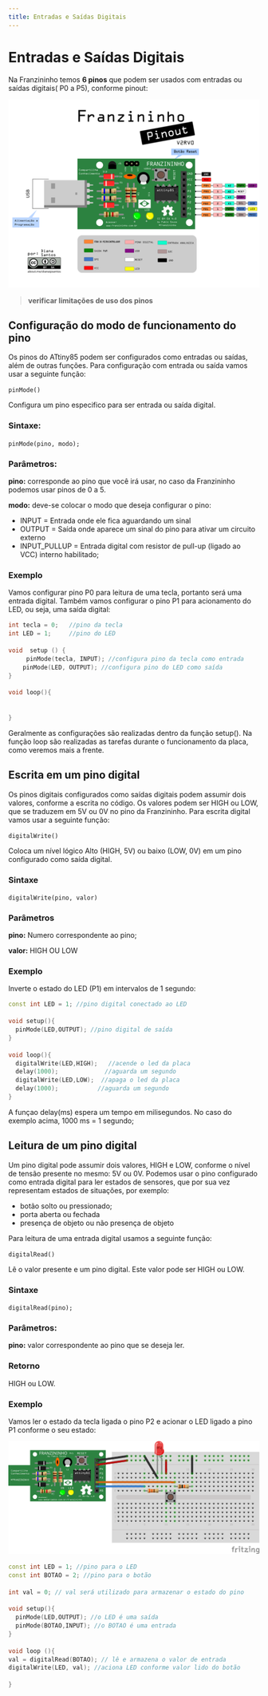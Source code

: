 ```yaml
---
title: Entradas e Saídas Digitais
---
```


# Entradas e Saídas Digitais

Na Franzininho temos **6 pinos** que podem ser usados com entradas ou saídas digitais\( P0 a P5\), conforme pinout:

![](../../.gitbook/assets/pinagem-v2%20%281%29.png)

> **verificar limitações de uso dos pinos**

## Configuração do modo de funcionamento do pino

Os pinos do ATtiny85 podem ser configurados como entradas ou saídas, além de outras funções. Para configuração com entrada ou saída vamos usar a seguinte função:

`pinMode()`

Configura um pino especifico para ser entrada ou saída digital.

### Sintaxe:

`pinMode(pino, modo);`

### Parâmetros:

**pino:** corresponde ao pino que você irá usar, no caso da Franzininho podemos usar pinos de 0 a 5.

**modo:** deve-se colocar o modo que deseja configurar o pino:

* INPUT  =  Entrada onde ele fica aguardando um sinal
* OUTPUT = Saída onde aparece um sinal do pino para ativar um circuito externo
* INPUT\_PULLUP = Entrada digital com resistor de pull-up \(ligado ao VCC\) interno habilitado;

### Exemplo

Vamos configurar pino P0 para leitura de uma tecla, portanto será uma entrada digital. Também vamos configurar o pino P1 para acionamento do LED, ou seja, uma saída digital:

```cpp
int tecla = 0;   //pino da tecla
int LED = 1;     //pino do LED

void  setup () {
     pinMode(tecla, INPUT); //configura pino da tecla como entrada
    pinMode(LED, OUTPUT); //configura pino do LED como saída
}

void loop(){


}
```

Geralmente as configurações são realizadas dentro da função setup\(\). Na função loop são realizadas as tarefas durante o funcionamento da placa, como veremos mais a frente.

## Escrita em um pino digital

Os pinos digitais configurados como saídas digitais podem assumir dois valores, conforme a escrita no código. Os valores podem ser HIGH ou LOW, que se traduzem em 5V ou 0V no pino da Franzininho. Para escrita digital vamos usar a seguinte função:

`digitalWrite()`

Coloca um nível lógico Alto \(HIGH, 5V\) ou baixo \(LOW, 0V\) em um pino configurado como saída digital.

### Sintaxe

`digitalWrite(pino, valor)`

### Parâmetros

**pino:** Numero correspondente ao pino;

**valor:** HIGH OU LOW

### Exemplo

Inverte o estado do LED \(P1\) em intervalos de 1 segundo:

```cpp
const int LED = 1; //pino digital conectado ao LED

void setup(){
  pinMode(LED,OUTPUT); //pino digital de saída
}

void loop(){
  digitalWrite(LED,HIGH);   //acende o led da placa
  delay(1000);             //aguarda um segundo
  digitalWrite(LED,LOW);  //apaga o led da placa
  delay(1000);           //aguarda um segundo
}
```

A funçao delay\(ms\) espera um tempo em milisegundos. No caso do exemplo acima, 1000 ms = 1 segundo;

## Leitura de um pino digital

Um pino digital pode assumir dois valores, HIGH e LOW, conforme o nível de tensão presente no mesmo: 5V ou 0V. Podemos usar o pino configurado como entrada digital para ler estados de sensores, que por sua vez representam estados de situações, por exemplo:

* botão solto ou pressionado;
* porta aberta ou fechada
* presença de objeto ou não presença de objeto

Para leitura de uma entrada digital usamos a seguinte função:

`digitalRead()`

Lê o valor presente e um pino digital. Este valor pode ser HIGH ou LOW.

### Sintaxe

`digitalRead(pino);`

### Parâmetros:

**pino:** valor correspondente ao pino que se deseja ler.

### Retorno

HIGH ou LOW.

### Exemplo

Vamos ler o estado da tecla ligada o pino P2 e acionar o LED ligado a pino P1 conforme o seu estado:

![](../../.gitbook/assets/image1%20%286%29.png)

```cpp
const int LED = 1; //pino para o LED
const int BOTAO = 2; //pino para o botão

int val = 0; // val será utilizado para armazenar o estado do pino

void setup(){
  pinMode(LED,OUTPUT); //o LED é uma saída
  pinMode(BOTAO,INPUT); //o BOTAO é uma entrada
}

void loop (){
val = digitalRead(BOTAO); // lê e armazena o valor de entrada
digitalWrite(LED, val); //aciona LED conforme valor lido do botão

}
```

